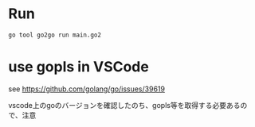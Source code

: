 # Run
```bash
go tool go2go run main.go2
```

# use gopls in VSCode
see https://github.com/golang/go/issues/39619

vscode上のgoのバージョンを確認したのち、gopls等を取得する必要あるので、注意
